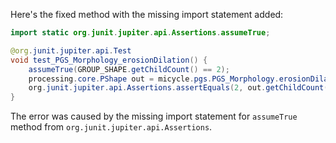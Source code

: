Here's the fixed method with the missing import statement added:
```java
import static org.junit.jupiter.api.Assertions.assumeTrue;

@org.junit.jupiter.api.Test
void test_PGS_Morphology_erosionDilation() {
    assumeTrue(GROUP_SHAPE.getChildCount() == 2);
    processing.core.PShape out = micycle.pgs.PGS_Morphology.erosionDilation(GROUP_SHAPE, 0);
    org.junit.jupiter.api.Assertions.assertEquals(2, out.getChildCount());
}
```
The error was caused by the missing import statement for `assumeTrue` method from `org.junit.jupiter.api.Assertions`.